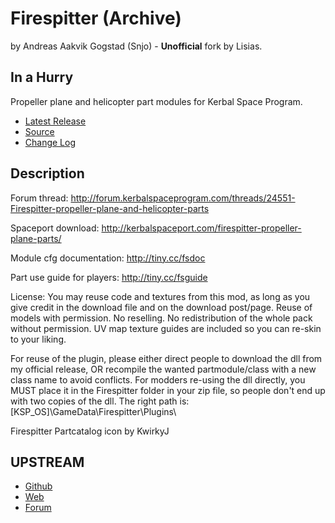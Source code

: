 Firespitter (Archive)
=============================

by Andreas Aakvik Gogstad (Snjo) - **Unofficial** fork by Lisias.

## In a Hurry

Propeller plane and helicopter part modules for Kerbal Space Program.

* [Latest Release](https://github.com/net-lisias-kspu/Firespitter/releases)
* [Source](https://github.com/net-lisias-kspu/Firespitter)
* [Change Log](./CHANGE_LOG.md)

## Description

Forum thread: http://forum.kerbalspaceprogram.com/threads/24551-Firespitter-propeller-plane-and-helicopter-parts

Spaceport download: http://kerbalspaceport.com/firespitter-propeller-plane-parts/

Module cfg documentation: http://tiny.cc/fsdoc

Part use guide for players: http://tiny.cc/fsguide

License:
You may reuse code and textures from this mod, as long as you give credit in the download file and on the download post/page. Reuse of models with permission. No reselling. No redistribution of the whole pack without permission.
UV map texture guides are included so you can re-skin to your liking.

For reuse of the plugin, please either direct people to download the dll from my official release, OR recompile the wanted partmodule/class with a new class name to avoid conflicts.
For modders re-using the dll directly, you MUST place it in the Firespitter folder in your zip file, so people don't end up with two copies of the dll.
The right path is: [KSP_OS]\GameData\Firespitter\Plugins\

Firespitter Partcatalog icon by KwirkyJ


UPSTREAM
--------

* [Github](https://github.com/snjo/Firespitter)
* [Web](http://snjo.github.io)
* [Forum](https://forum.kerbalspaceprogram.com/index.php?/topic/22583-firespitter-propeller-plane-and-helicopter-parts-v71-may-5th-for-ksp-10/&tab=comments#comment-297793)
